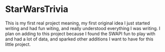 # StarWarsTrivia

This is my first real project meaning, my first original idea I just started writing and had fun witing, and really understood everything I was writing. I plan on adding to this project because I found the SWAPI fun to play with and had a lot of data, and sparked other additions I want to have for this little project.

